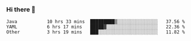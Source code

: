 ### Hi there 👋

<!--
**urzz/urzz** is a ✨ _special_ ✨ repository because its `README.md` (this file) appears on your GitHub profile.

Here are some ideas to get you started:

- 🔭 I’m currently working on ...
- 🌱 I’m currently learning ...
- 👯 I’m looking to collaborate on ...
- 🤔 I’m looking for help with ...
- 💬 Ask me about ...
- 📫 How to reach me: ...
- 😄 Pronouns: ...
- ⚡ Fun fact: ...
-->

<!--START_SECTION:waka-->

```text
Java           10 hrs 33 mins  █████████▒░░░░░░░░░░░░░░░   37.56 %
YAML           6 hrs 17 mins   █████▓░░░░░░░░░░░░░░░░░░░   22.36 %
Other          3 hrs 19 mins   ███░░░░░░░░░░░░░░░░░░░░░░   11.82 %
```

<!--END_SECTION:waka-->
